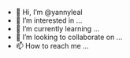 - 👋 Hi, I’m @yannyleal
- 👀 I’m interested in ...
- 🌱 I’m currently learning ...
- 💞️ I’m looking to collaborate on ...
- 📫 How to reach me ...

<!---
yannyleal/yannyleal is a ✨ special ✨ repository because its `README.md` (this file) appears on your GitHub profile.
You can click the Preview link to take a look at your changes.
--->
